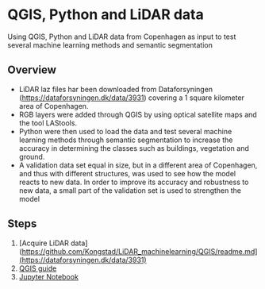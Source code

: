 # QGIS, Python and LiDAR data
Using QGIS, Python and LiDAR data from Copenhagen as input to test several machine learning methods and semantic segmentation

## Overview
* LiDAR laz files har been downloaded from Dataforsyningen (https://dataforsyningen.dk/data/3931) covering a 1 square kilometer area of Copenhagen.
* RGB layers were added through QGIS by using optical satellite maps and the tool LAStools.
* Python were then used to load the data and test several machine learning methods through semantic segmentation to increase the accuracy in determining the classes such as buildings, vegetation and ground. 
* A validation data set equal in size, but in a different area of Copenhagen, and thus with different structures, was used to see how the model reacts to new data. In order to improve its accuracy and robustness to new data, a small part of the validation set is used to strengthen the model


## Steps
1) [Acquire LiDAR data](https://github.com/Kongstad/LiDAR_machinelearning/QGIS/readme.md](https://dataforsyningen.dk/data/3931) 
2) [QGIS guide](https://github.com/Kongstad/LiDAR_machinelearning/QGIS/readme.md)
3) [Jupyter Notebook](https://github.com/Kongstad/LiDAR_machinelearning/QGIS/readme.md)
